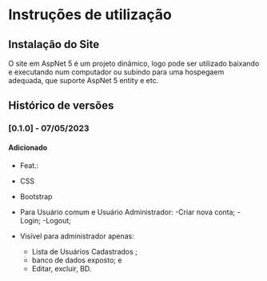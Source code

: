 # Instruções de utilização

## Instalação do Site

O site em AspNet 5 é um projeto dinâmico, logo pode ser utilizado baixando e executando num computador ou subindo para uma hospegaem adequada, que suporte AspNet 5 entity e etc.

## Histórico de versões

### [0.1.0] - 07/05/2023
#### Adicionado
- Feat.:

- CSS
- Bootstrap

- Para Usuário comum e Usuário Administrador:
  -Criar nova conta;
  -Login;
  -Logout;

- Visível para administrador apenas:
  - Lista de Usuários Cadastrados ;
  - banco de dados exposto; e
  - Editar, excluir, BD.
